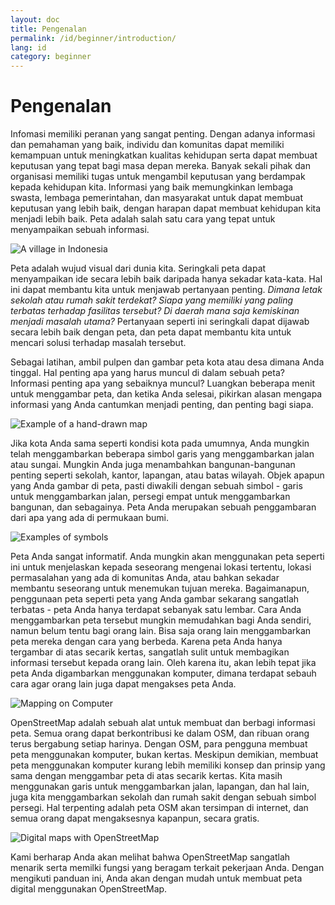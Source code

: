 ```yaml
---
layout: doc
title: Pengenalan
permalink: /id/beginner/introduction/
lang: id
category: beginner
---
```


Pengenalan 
============


Infomasi memiliki peranan yang sangat penting. Dengan adanya informasi dan pemahaman yang baik, individu dan komunitas dapat memiliki kemampuan untuk meningkatkan kualitas kehidupan serta dapat membuat keputusan yang tepat bagi masa depan mereka. Banyak sekali pihak dan organisasi memiliki tugas untuk mengambil keputusan yang berdampak kepada kehidupan kita. Informasi yang baik memungkinkan lembaga swasta, lembaga pemerintahan, dan masyarakat untuk dapat membuat keputusan yang lebih baik, dengan harapan dapat membuat kehidupan kita menjadi lebih baik. Peta adalah salah satu cara yang tepat untuk menyampaikan sebuah informasi.  

![A village in Indonesia][]

Peta adalah wujud visual dari dunia kita. Seringkali peta dapat menyampaikan ide secara lebih baik daripada hanya sekadar kata-kata. Hal ini dapat membantu kita untuk menjawab pertanyaan penting. *Dimana letak sekolah atau rumah sakit terdekat? Siapa yang memiliki yang paling terbatas terhadap fasilitas tersebut? Di daerah mana saja kemiskinan menjadi masalah utama?* Pertanyaan seperti ini seringkali dapat dijawab secara lebih baik dengan peta, dan peta dapat membantu kita untuk mencari solusi terhadap masalah tersebut.  

Sebagai latihan, ambil pulpen dan gambar peta kota atau desa dimana Anda tinggal. Hal penting apa yang harus muncul di dalam sebuah peta? Informasi penting apa yang sebaiknya muncul? Luangkan beberapa menit untuk menggambar peta, dan ketika Anda selesai, pikirkan alasan mengapa informasi yang Anda cantumkan menjadi penting, dan penting bagi siapa.

![Example of a hand-drawn map][]

Jika kota Anda sama seperti kondisi kota pada umumnya, Anda mungkin telah menggambarkan beberapa simbol garis yang menggambarkan jalan atau sungai. Mungkin Anda juga menambahkan bangunan-bangunan penting seperti sekolah, kantor, lapangan, atau batas wilayah. Objek apapun yang Anda gambar di peta, pasti diwakili dengan sebuah simbol - garis untuk menggambarkan jalan, persegi empat untuk menggambarkan bangunan, dan sebagainya. Peta Anda merupakan sebuah penggambaran dari apa yang ada di permukaan bumi. 

![Examples of symbols][]

Peta Anda sangat informatif. Anda mungkin akan menggunakan peta seperti ini untuk menjelaskan kepada seseorang mengenai lokasi tertentu, lokasi permasalahan yang ada di komunitas Anda, atau bahkan sekadar membantu seseorang untuk menemukan tujuan mereka. Bagaimanapun, penggunaan peta seperti peta yang Anda gambar sekarang sangatlah terbatas - peta Anda hanya terdapat sebanyak satu lembar. Cara Anda menggambarkan peta tersebut mungkin memudahkan bagi Anda sendiri, namun belum tentu bagi orang lain. Bisa saja orang lain menggambarkan peta mereka dengan cara yang berbeda. Karena peta Anda hanya tergambar di atas secarik kertas, sangatlah sulit untuk membagikan informasi tersebut kepada orang lain. Oleh karena itu, akan lebih tepat jika peta Anda digambarkan menggunakan komputer, dimana terdapat sebauh cara agar orang lain juga dapat mengakses peta Anda.  

![Mapping on Computer][]

OpenStreetMap adalah sebuah alat untuk membuat dan berbagi informasi peta. Semua orang dapat berkontribusi ke dalam OSM, dan ribuan orang terus bergabung setiap harinya. Dengan OSM, para pengguna membuat peta menggunakan komputer, bukan kertas. Meskipun demikian, membuat peta menggunakan komputer kurang lebih memiliki konsep dan prinsip yang sama dengan menggambar peta di atas secarik kertas. Kita masih menggunakan garis untuk menggambarkan jalan, lapangan, dan hal lain, juga kita menggambarkan sekolah dan rumah sakit dengan sebuah simbol persegi. Hal terpenting adalah peta OSM akan tersimpan di internet, dan semua orang dapat mengaksesnya kapanpun, secara gratis. 

![Digital maps with OpenStreetMap][]

Kami berharap Anda akan melihat bahwa OpenStreetMap sangatlah menarik serta memilki fungsi yang beragam terkait pekerjaan Anda. Dengan mengikuti panduan ini, Anda akan dengan mudah untuk membuat peta digital menggunakan OpenStreetMap. 


[A village in Indonesia]: /images/beginner/village-in-indonesia.png
[Example of a hand-drawn map]: /images/beginner/hand-drawn-map.png
[Examples of symbols]: /images/beginner/examples-of-symbols.png
[Mapping on Computer]: /images/beginner/mapping-on-computer.png
[Digital maps with OpenStreetMap]: /images/beginner/digital-maps-with-osm.png